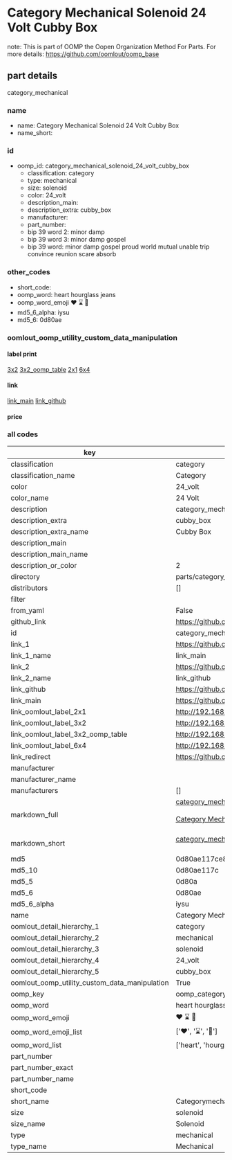 # Category Mechanical Solenoid 24 Volt Cubby Box  

note: This is part of OOMP the Oopen Organization Method For Parts. For more details: https://github.com/oomlout/oomp_base

##  part details
  



category_mechanical



### name
* name: Category Mechanical Solenoid 24 Volt Cubby Box
* name_short: 
### id
* oomp_id: category_mechanical_solenoid_24_volt_cubby_box
  * classification: category
  * type: mechanical
  * size: solenoid
  * color: 24_volt
  * description_main: 
  * description_extra: cubby_box
  * manufacturer: 
  * part_number: 
  * bip 39 word 2: minor damp
  * bip 39 word 3: minor damp gospel
  * bip 39 word: minor damp gospel proud world mutual unable trip convince reunion scare absorb

### other_codes
* short_code: 
* oomp_word: heart hourglass jeans
* oomp_word_emoji :heart: :hourglass: :jeans:
* md5_6_alpha: iysu
* md5_6: 0d80ae






### oomlout_oomp_utility_custom_data_manipulation
#### label print
[3x2](http://192.168.1.245:1112/?label=oomp%20iysu)
[3x2_oomp_table](http://192.168.1.108:1112/?label=oomp%20iysu)
[2x1](http://192.168.1.242:1112/?label=oomp%20iysu)
[6x4](http://192.168.1.55:1112/?label=oomp%20iysu)    

#### link

[link_main](https://github.com/oomlout/oomlout_oomp_version_1_messy/tree/main/parts/category_mechanical_solenoid_24_volt_cubby_box) [link_github](https://github.com/oomlout/oomlout_oomp_version_1_messy/tree/main/parts/category_mechanical_solenoid_24_volt_cubby_box)                             

#### price







### all codes 
| key | value |  
| --- | --- |  
| classification | category |  
| classification_name | Category |  
| color | 24_volt |  
| color_name | 24 Volt |  
| description | category_mechanical |  
| description_extra | cubby_box |  
| description_extra_name | Cubby Box |  
| description_main |  |  
| description_main_name |  |  
| description_or_color | 2  |  
| directory | parts/category_mechanical_solenoid_24_volt_cubby_box |  
| distributors | [] |  
| filter |  |  
| from_yaml | False |  
| github_link | https://github.com/oomlout/oomlout_oomp_part_src/tree/main/parts/category_mechanical_solenoid_24_volt_cubby_box |  
| id | category_mechanical_solenoid_24_volt_cubby_box |  
| link_1 | https://github.com/oomlout/oomlout_oomp_version_1_messy/tree/main/parts/category_mechanical_solenoid_24_volt_cubby_box |  
| link_1_name | link_main |  
| link_2 | https://github.com/oomlout/oomlout_oomp_version_1_messy/tree/main/parts/category_mechanical_solenoid_24_volt_cubby_box |  
| link_2_name | link_github |  
| link_github | https://github.com/oomlout/oomlout_oomp_version_1_messy/tree/main/parts/category_mechanical_solenoid_24_volt_cubby_box |  
| link_main | https://github.com/oomlout/oomlout_oomp_version_1_messy/tree/main/parts/category_mechanical_solenoid_24_volt_cubby_box |  
| link_oomlout_label_2x1 | http://192.168.1.242:1112/?label=oomp%20iysu |  
| link_oomlout_label_3x2 | http://192.168.1.245:1112/?label=oomp%20iysu |  
| link_oomlout_label_3x2_oomp_table | http://192.168.1.108:1112/?label=oomp%20iysu |  
| link_oomlout_label_6x4 | http://192.168.1.55:1112/?label=oomp%20iysu |  
| link_redirect | https://github.com/oomlout/oomlout_oomp_version_1_messy/tree/main/parts/category_mechanical_solenoid_24_volt_cubby_box |  
| manufacturer |  |  
| manufacturer_name |  |  
| manufacturers | [] |  
| markdown_full | [category_mechanical_solenoid_24_volt_cubby_box](none)<br>[](none)<br>[Category Mechanical Solenoid 24 Volt Cubby Box](none)<br><br> |  
| markdown_short | [category_mechanical_solenoid_24_volt_cubby_box](none)<br><br> |  
| md5 | 0d80ae117ce8dd8a48fedaccc98dcc69 |  
| md5_10 | 0d80ae117c |  
| md5_5 | 0d80a |  
| md5_6 | 0d80ae |  
| md5_6_alpha | iysu |  
| name | Category Mechanical Solenoid 24 Volt Cubby Box |  
| oomlout_detail_hierarchy_1 | category |  
| oomlout_detail_hierarchy_2 | mechanical |  
| oomlout_detail_hierarchy_3 | solenoid |  
| oomlout_detail_hierarchy_4 | 24_volt |  
| oomlout_detail_hierarchy_5 | cubby_box |  
| oomlout_oomp_utility_custom_data_manipulation | True |  
| oomp_key | oomp_category_mechanical_solenoid_24_volt_cubby_box |  
| oomp_word | heart hourglass jeans |  
| oomp_word_emoji | :heart: :hourglass: :jeans: |  
| oomp_word_emoji_list | [':heart:', ':hourglass:', ':jeans:'] |  
| oomp_word_list | ['heart', 'hourglass', 'jeans'] |  
| part_number |  |  
| part_number_exact |  |  
| part_number_name |  |  
| short_code |  |  
| short_name | Categorymechanical |  
| size | solenoid |  
| size_name | Solenoid |  
| type | mechanical |  
| type_name | Mechanical |  
